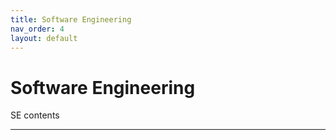 ```yaml
---
title: Software Engineering
nav_order: 4
layout: default
---
```


# Software Engineering

SE contents

----
